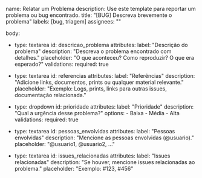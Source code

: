 name: Relatar um Problema
description: Use este template para reportar um problema ou bug encontrado.
title: "[BUG] Descreva brevemente o problema"
labels: [bug, triagem]
assignees: ""

body:
  - type: textarea
    id: descricao_problema
    attributes:
      label: "Descrição do problema"
      description: "Descreva o problema encontrado com detalhes."
      placeholder: "O que aconteceu? Como reproduzir? O que era esperado?"
    validations:
      required: true

  - type: textarea
    id: referencias
    attributes:
      label: "Referências"
      description: "Adicione links, documentos, prints ou qualquer material relevante."
      placeholder: "Exemplo: Logs, prints, links para outras issues, documentação relacionada."

  - type: dropdown
    id: prioridade
    attributes:
      label: "Prioridade"
      description: "Qual a urgência desse problema?"
      options:
        - Baixa
        - Média
        - Alta
    validations:
      required: true

  - type: textarea
    id: pessoas_envolvidas
    attributes:
      label: "Pessoas envolvidas"
      description: "Mencione as pessoas envolvidas (@usuario)."
      placeholder: "@usuario1, @usuario2, ..."

  - type: textarea
    id: issues_relacionadas
    attributes:
      label: "Issues relacionadas"
      description: "Se houver, mencione issues relacionadas ao problema."
      placeholder: "Exemplo: #123, #456"
